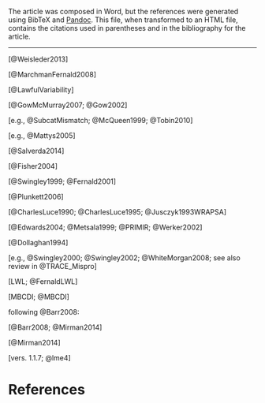 
The article was composed in Word, but the references were generated using 
BibTeX and [Pandoc](http://johnmacfarlane.net/pandoc/README.html#citations). 
This file, when transformed to an HTML file, contains the citations used in 
parentheses and in the bibliography for the article.

***

[@Weisleder2013]

[@MarchmanFernald2008]

[@LawfulVariability]

[@GowMcMurray2007; @Gow2002]

[e.g., @SubcatMismatch; @McQueen1999; @Tobin2010]

[e.g., @Mattys2005]

[@Salverda2014]

[@Fisher2004]

[@Swingley1999; @Fernald2001]

[@Plunkett2006]

[@CharlesLuce1990; @CharlesLuce1995; @Jusczyk1993WRAPSA]

[@Edwards2004; @Metsala1999; @PRIMIR; @Werker2002]

[@Dollaghan1994]

[e.g., @Swingley2000; @Swingley2002; @WhiteMorgan2008; see also review in 
@TRACE_Mispro]

[LWL; @FernaldLWL]

[MBCDI; @MBCDI]

following @Barr2008:

[@Barr2008; @Mirman2014]

[@Mirman2014]

[vers. 1.1.7; @lme4]


# References
